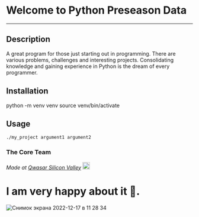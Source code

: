 # Welcome to Python Preseason Data
***

## Description
A great program for those just starting out in programming. 
There are various problems, challenges and interesting projects. 
Consolidating knowledge and gaining experience in Python is the dream of every programmer.

## Installation
python -m venv venv
source venv/bin/activate

## Usage
```
./my_project argument1 argument2
```

### The Core Team


<span><i>Made at <a href='https://qwasar.io'>Qwasar Silicon Valley</a></i></span>
<span><img alt='Qwasar Silicon Valley Logo' src='https://storage.googleapis.com/qwasar-public/qwasar-logo_50x50.png' width='20px'></span>

# I am very happy about it 🙂.

<img width="center" alt="Снимок экрана 2022-12-17 в 11 28 34" src="https://user-images.githubusercontent.com/99121169/208229364-3b8b40d6-aac2-4b1b-ad08-cd5d625aed3b.png">

